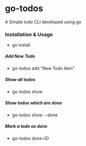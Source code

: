 # go-todos

A Simple todo CLI developed using go

### Installation & Usage

- go install .

##### Add New Todo

- go-todos add "New Todo Item"

##### Show all todos

- go-todos show

##### Show todos which are done

- go-todos show --done

##### Mark a todo as done

- go-todos done=ID
